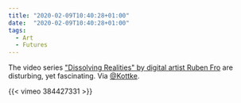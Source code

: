 ```yaml
---
title: "2020-02-09T10:40:28+01:00"
date:  "2020-02-09T10:40:28+01:00"
tags:
  - Art
  - Futures
---
```


The video series ["Dissolving Realities" by digital artist Ruben Fro](https://rubenfro.com/dissolving-realities) are disturbing, yet fascinating. Via [@Kottke](https://kottke.org/20/02/dissolving-realities-in-vietnam).

{{< vimeo 384427331 >}}